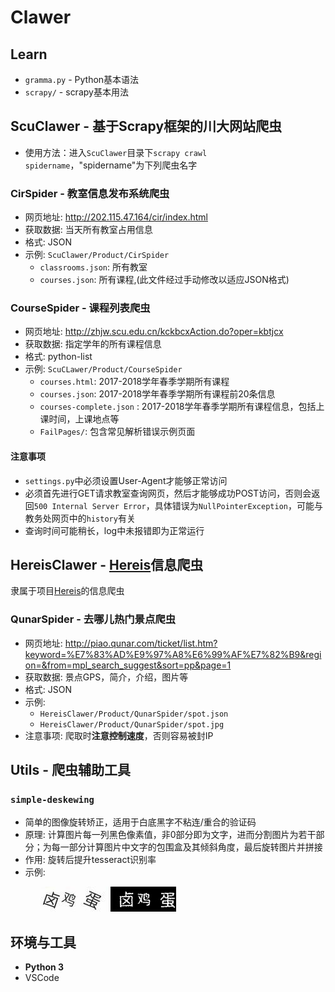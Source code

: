 # Clawer

## Learn
 - `gramma.py` - Python基本语法
 - `scrapy/` - scrapy基本用法

## ScuClawer - 基于Scrapy框架的川大网站爬虫
 - 使用方法：进入`ScuClawer`目录下`scrapy crawl spidername`，"spidername"为下列爬虫名字

 ### **CirSpider - 教室信息发布系统爬虫**
 - 网页地址: http://202.115.47.164/cir/index.html
 - 获取数据: 当天所有教室占用信息
 - 格式: JSON
 - 示例: `ScuClawer/Product/CirSpider`
    - `classrooms.json`: 所有教室
    - `courses.json`: 所有课程,(此文件经过手动修改以适应JSON格式)

 ### **CourseSpider - 课程列表爬虫**
- 网页地址: http://zhjw.scu.edu.cn/kckbcxAction.do?oper=kbtjcx
 - 获取数据: 指定学年的所有课程信息
 - 格式: python-list
 - 示例: `ScuCLawer/Product/CourseSpider`
    - `courses.html`: 2017-2018学年春季学期所有课程
    - `courses.json`: 2017-2018学年春季学期所有课程前20条信息
    - `courses-complete.json` : 2017-2018学年春季学期所有课程信息，包括上课时间，上课地点等
    - `FailPages/`: 包含常见解析错误示例页面

 #### **注意事项**
  - `settings.py`中必须设置User-Agent才能够正常访问
  - 必须首先进行GET请求教室查询网页，然后才能够成功POST访问，否则会返回`500 Internal Server Error`，具体错误为`NullPointerException`，可能与教务处网页中的`history`有关
  - 查询时间可能稍长，log中未报错即为正常运行

## HereisClawer - [Hereis][2]信息爬虫
 隶属于项目[Hereis][2]的信息爬虫

 ### QunarSpider - 去哪儿热门景点爬虫
 - 网页地址: http://piao.qunar.com/ticket/list.htm?keyword=%E7%83%AD%E9%97%A8%E6%99%AF%E7%82%B9&region=&from=mpl_search_suggest&sort=pp&page=1
 - 获取数据: 景点GPS，简介，介绍，图片等
 - 格式: JSON
 - 示例:
   - `HereisClawer/Product/QunarSpider/spot.json`
   - `HereisClawer/Product/QunarSpider/spot.jpg`
  - 注意事项: 爬取时**注意控制速度**，否则容易被封IP
## Utils - 爬虫辅助工具

### **`simple-deskewing`**
 - 简单的图像旋转矫正，适用于白底黑字不粘连/重合的验证码
 - 原理: 计算图片每一列黑色像素值，非0部分即为文字，进而分割图片为若干部分；为每一部分计算图片中文字的包围盒及其倾斜角度，最后旋转图片并拼接
 - 作用: 旋转后提升tesseract识别率
 - 示例: 
  <figure>
      <img src="doc/img/origin.jpg">
      <img src="doc/img/deskewing.jpg">
  </figure> 

## 环境与工具
 - **Python 3**
 - VSCode

 [1]: doc/img/origin
 [2]: https://github.com/CicadaTalk/hereis
